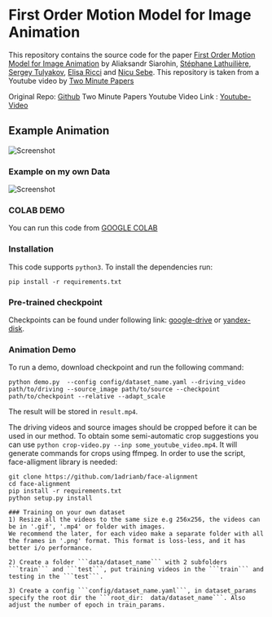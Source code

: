 # First Order Motion Model for Image Animation

This repository contains the source code for the paper [First Order Motion Model for Image Animation](https://papers.nips.cc/paper/8935-first-order-motion-model-for-image-animation) by Aliaksandr Siarohin, [Stéphane Lathuilière](http://stelat.eu), [Sergey Tulyakov](http://stulyakov.com), [Elisa Ricci](http://elisaricci.eu/) and [Nicu Sebe](http://disi.unitn.it/~sebe/). 
This repository is taken from a Youtube video by [Two Minute Papers](https://www.youtube.com/watch?v=mUfJOQKdtAk&t=17s)

Original Repo: [Github](https://github.com/AliaksandrSiarohin/first-order-model)
Two Minute Papers Youtube Video Link : [Youtube-Video](https://www.youtube.com/watch?v=mUfJOQKdtAk&t=17s)

## Example Animation
![Screenshot](https://github.com/snehitvaddi/Deep-Fake_First_Order_Model/blob/master/sup-mat/vox-teaser.gif)
### Example on my own Data
![Screenshot](https://github.com/snehitvaddi/Deep-Fake_First_Order_Model/blob/master/sup-mat/download.gif)
### COLAB DEMO
You can run this code from  [GOOGLE COLAB](https://colab.research.google.com/drive/11YHTBYpBDoG28RwmVKj2VYt2jBblMh1M#scrollTo=aOE_W_kfC9aX)
### Installation
This code supports ```python3```. To install the dependencies run:
```
pip install -r requirements.txt
```
### Pre-trained checkpoint
Checkpoints can be found under following link: [google-drive](https://drive.google.com/open?id=1PyQJmkdCsAkOYwUyaj_l-l0as-iLDgeH) or [yandex-disk](https://yadi.sk/d/lEw8uRm140L_eQ).

### Animation Demo
To run a demo, download checkpoint and run the following command:
```
python demo.py  --config config/dataset_name.yaml --driving_video path/to/driving --source_image path/to/source --checkpoint path/to/checkpoint --relative --adapt_scale
```
The result will be stored in ```result.mp4```.

The driving videos and source images should be cropped before it can be used in our method. To obtain some semi-automatic crop suggestions you can use ```python crop-video.py --inp some_youtube_video.mp4```. It will generate commands for crops using ffmpeg. In order to use the script, face-alligment library is needed:
```
git clone https://github.com/1adrianb/face-alignment
cd face-alignment
pip install -r requirements.txt
python setup.py install

### Training on your own dataset
1) Resize all the videos to the same size e.g 256x256, the videos can be in '.gif', '.mp4' or folder with images.
We recommend the later, for each video make a separate folder with all the frames in '.png' format. This format is loss-less, and it has better i/o performance.

2) Create a folder ```data/dataset_name``` with 2 subfolders ```train``` and ```test```, put training videos in the ```train``` and testing in the ```test```.

3) Create a config ```config/dataset_name.yaml```, in dataset_params specify the root dir the ```root_dir:  data/dataset_name```. Also adjust the number of epoch in train_params.

